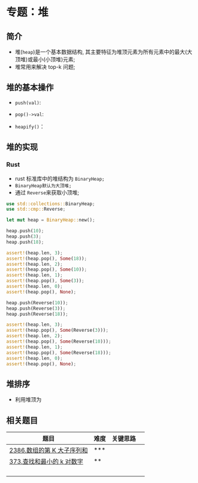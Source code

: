 # 专题：堆

## 简介

- 堆(`heap`)是一个基本数据结构, 其主要特征为堆顶元素为所有元素中的最大(大顶堆)或最小(小顶堆)元素;
- 堆常用来解决 top-k 问题;

## 堆的基本操作

* `push(val)`:  

* `pop()->val`: 

* `heapify()`：

## 堆的实现

### Rust

- rust 标准库中的堆结构为 `BinaryHeap;`
- `BinaryHeap默认为大顶堆;`
- 通过 `Reverse`来获取小顶堆;

```rust
use std::collections::BinaryHeap;
use std::cmp::Reverse;

let mut heap = BinaryHeap::new();

heap.push(10);
heap.push(3);
heap.push(18);

assert!(heap.len, 3);
assert!(heap.pop(), Some(18));
assert!(heap.len, 2);
assert!(heap.pop(), Some(10));
assert!(heap.len, 1);
assert!(heap.pop(), Some(3));
assert!(heap.len, 0);
assert!(heap.pop(), None);

heap.push(Reverse(10));
heap.push(Reverse(3));
heap.push(Reverse(18));

assert!(heap.len, 3);
assert!(heap.pop(), Some(Reverse(3)));
assert!(heap.len, 2);
assert!(heap.pop(), Some(Reverse(10)));
assert!(heap.len, 1);
assert!(heap.pop(), Some(Reverse(18)));
assert!(heap.len, 0);
assert!(heap.pop(), None);
```

## 堆排序

* 利用堆顶为

## 相关题目

| 题目                                         | 难度     | 关键思路 |     |
| ------------------------------------------ | ------ | ---- | --- |
| [2386.数组的第 K 大子序列和](../2386.数组的第K大子序列和.md) | \*\*\* |      |     |
| [373.查找和最小的 k 对数字](../373.查找和最小的k对数字.md)   | \*\*   |      |     |
|                                            |        |      |     |
|                                            |        |      |     |
|                                            |        |      |     |
|                                            |        |      |     |
